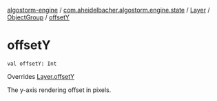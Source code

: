 [algostorm-engine](../../../index.md) / [com.aheidelbacher.algostorm.engine.state](../../index.md) / [Layer](../index.md) / [ObjectGroup](index.md) / [offsetY](.)

# offsetY

`val offsetY: Int`

Overrides [Layer.offsetY](../offset-y.md)

The y-axis rendering offset in pixels.

